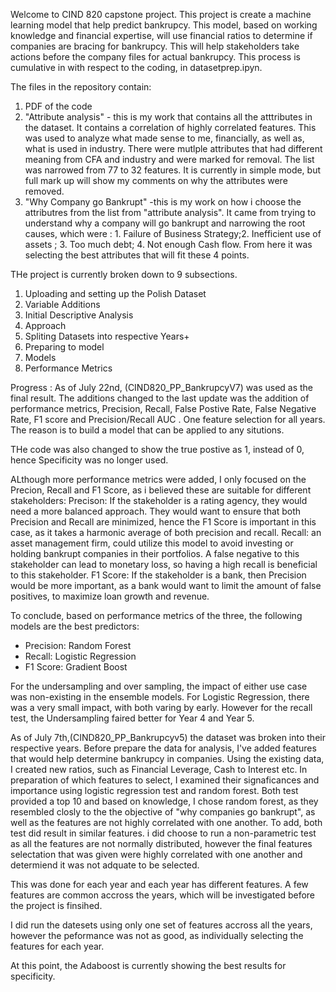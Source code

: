 
Welcome to CIND 820 capstone project. This project is create a machine learning model that help predict bankrupcy. 
This model, based on working knowledge and financial expertise, will use financial ratios to determine if companies are bracing for bankrupcy. 
This will help stakeholders take actions before the company files for actual bankrupcy.
This process is cumulative in with respect to the coding, in datasetprep.ipyn. 

The files in the repository contain:
1. PDF of the code
2. "Attribute analysis" - this is my work that contains all the atttributes in the dataset. It contains a correlation of highly correlated features. This was used to analyze what made sense to me, financially, as well as, what is used in industry. There were mutlple attributes that had different meaning from CFA  and industry and were marked for removal. The list was narrowed from 77 to 32 features. It is currently in simple mode, but full mark up will show my comments on why the attributes were removed. 
3. "Why Company go Bankrupt" -this is my work on how i choose the attributres from the list from "attribute analysis". It came from trying to understand why a company will go bankrupt and narrowing the root causes, which were : 1. Failure of Business Strategy;2. Inefficient use of assets ; 3. Too much debt; 4. Not enough Cash flow. From here it was selecting the best attributes that will fit these 4 points. 

THe project is currently broken down to 9 subsections. 

1. Uploading and setting up the Polish Dataset
2. Variable Additions
3. Initial Descriptive Analysis
4. Approach
5. Spliting Datasets into respective Years+
6. Preparing to model
8. Models
9. Performance Metrics



Progress : 
As of July 22nd, (CIND820_PP_BankrupcyV7) was used as the final result. The additions changed to the last update was the addition of performance metrics, Precision, Recall, False Postive Rate, False Negative Rate, F1 score  and Precision/Recall AUC  . One feature selection for all years. The reason is to build a model that can be applied to any situtions. 


THe code was also changed to show the true postive as 1, instead of 0, hence Specificity was no longer used. 

ALthough more performance metrics were added, I only focused on the Precion, Recall and F1 Score, as i believed these are suitable for different stakeholders: 
Precison: If the stakeholder is a rating agency, they would need a more balanced approach. They would want to ensure that both Precision and Recall are minimized, hence the F1 Score is important in this case, as it takes a harmonic average of both precision and recall.
Recall: an asset management firm, could utilize this model to avoid investing or holding bankrupt companies in their portfolios. A false negative to this stakeholder can lead to monetary loss, so having a high recall is beneficial to this stakeholder.
F1 Score: If the stakeholder is a bank, then Precision would be more important, as a bank would want to limit the amount of false positives, to maximize loan growth and revenue. 

To conclude, based on performance metrics of the three, the following models are the best predictors: 

-	Precision: Random Forest  
-	Recall: Logistic Regression 
-	F1 Score: Gradient Boost 

For the undersampling and over sampling, the impact of either use case was non-existing in the ensemble models. For Logistic Regression, there was a very small impact, with both varing by early. However for the recall test, the Undersampling faired better for Year 4 and Year 5. 

As of July 7th,(CIND820_PP_Bankrupcyv5)  the dataset was broken into their respective years. Before prepare the data for analysis, I've added features that would help determine bankrupcy in companies. Using the existing data, I created new ratios, such as Financial Leverage, Cash to Interest etc. In preparation of which features to select, I examined their signaficances and importance using logistic regression test and random forest. Both test provided a top 10 and based on knowledge, I chose random forest, as they resembled closly to the the objective of "why companies go bankrupt", as well as the features are not highly correlated with one another. To add, both test did result in similar features. i did choose to run a  non-parametric test as all the features are not normally distributed, however the final features selectation that was given were highly correlated with one another and determiend it was not adquate to be selected. 

This was done for each year and each year has different features. A few features are common accross the years, which will be investigated before the project is finsihed. 

I did run the datesets using only one set of features accross all the years, however the peformance was not as good, as individually selecting the features for each year. 

At this point, the Adaboost is currently showing the best results for specificity. 


